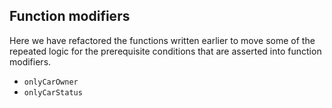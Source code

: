 ## Function modifiers

Here we have refactored the functions written earlier to move some of the
repeated logic for the prerequisite conditions that are asserted into function
modifiers.

- `onlyCarOwner`
- `onlyCarStatus`
